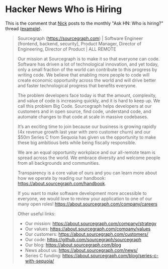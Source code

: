 # Hacker News Who is Hiring

This is the comment that [Nick](../../../company/team/index.md#nick-snyder-he-him) posts to the monthly "Ask HN: Who is hiring?" thread ([example](https://news.ycombinator.com/item?id=23394377)).

> Sourcegraph (https://sourcegraph.com) | Software Engineer (frontend, backend, security), Product Manager, Director of Engineering, Director of Product | ALL REMOTE
>
> Our mission at Sourcegraph is to make it so that everyone can code. Software has driven a lot of technological innovation, and yet today, only a small fraction of the world can contribute to this progress by writing code. We believe that enabling more people to code will create economic opportunity across the world and will drive better and faster technological progress that benefits everyone.
> 
> The problem developers face today is that the amount, complexity, and value of code is increasing quickly, and it is hard to keep up. We call this problem Big Code. 
> Sourcegraph helps developers at our customers and in open source, find code, understand code, and automate changes to that code at scale in massive codebases.
>
> It’s an exciting time to join because our business is growing rapidly (4x revenue growth last year with zero customer churn) and our $50m Series C from Sequoia has given us the opportunity to make these big ambitious bets while being fiscally responsible.
> 
> We are an equal opportunity workplace and our all-remote team is spread across the world. We embrace diversity and welcome people from all backgrounds and communities.
>
> Transparency is a core value of ours and you can learn more about how we operate by reading our handbook: https://about.sourcegraph.com/handbook.
>
> If you want to make software development more accessible to everyone, we would love to review your application to one of our many open roles!
 https://about.sourcegraph.com/company/careers
>
> Other useful links:
>  - Our mission: https://about.sourcegraph.com/company/strategy
>  - Our values: https://about.sourcegraph.com/company/values
>  - Our customers: https://about.sourcegraph.com/customers/
>  - Our code: https://github.com/sourcegraph/sourcegraph
>  - Our blog: https://about.sourcegraph.com/blog
>  - News about us: https://about.sourcegraph.com/news/
>  - Series C funding: https://about.sourcegraph.com/blog/series-c-with-sequoia/
